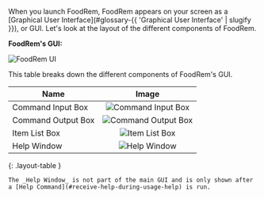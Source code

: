 <!-- markdownlint-disable-file first-line-h1 -->

<!-- TODO: Update UI Images after UI updates are implemented -->
When you launch FoodRem, FoodRem appears on your screen as a [Graphical User Interface](#glossary-{{ 'Graphical User Interface' | slugify }}), or GUI. Let's look at the layout of the different components of FoodRem.

**FoodRem's GUI:**

![FoodRem UI](images/Ui.png)

This table breaks down the different components of FoodRem's GUI.

| Name               |                       Image                        |
|--------------------|:--------------------------------------------------:|
| Command Input Box  |  ![Command Input Box](images/CommandInputBox.png)  |
| Command Output Box | ![Command Output Box](images/CommandOutputBox.png) |
| Item List Box      |      ![Item List Box](images/ItemListBox.png)      |
| Help Window        |       ![Help Window](images/HelpWindow.png)        |
{: .layout-table }

```note
The _Help Window_ is not part of the main GUI and is only shown after a [Help Command](#receive-help-during-usage-help) is run.
```
